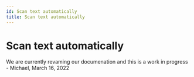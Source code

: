 ```yaml
---
id: Scan text automatically
title: Scan text automatically
---
```


# Scan text automatically

We are currently revaming our documenation and this is a work in progress - Michael, March 16, 2022